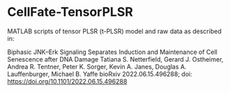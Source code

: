 # CellFate-TensorPLSR
MATLAB scripts of tensor PLSR (t-PLSR) model and raw data as described in:

Biphasic JNK–Erk Signaling Separates Induction and Maintenance of Cell Senescence after DNA Damage Tatiana S. Netterfield, Gerard J. Ostheimer, Andrea R. Tentner, Peter K. Sorger, Kevin A. Janes, Douglas A. Lauffenburger, Michael B. Yaffe bioRxiv 2022.06.15.496288; doi: https://doi.org/10.1101/2022.06.15.496288
